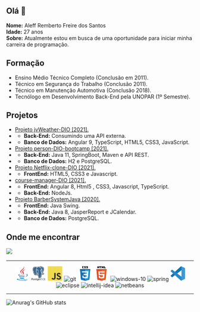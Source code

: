 
## Olá :wave:


 **Nome:**  Aleff Remberto Freire dos Santos <br/>
 **Idade:**  27 anos <br/>
 **Sobre:** Atualmente estou em busca de uma oportunidade para iniciar minha carreira de programação.

## **Formação**
- Ensino Médio Técnico Completo (Conclusão em 2011).
- Técnico em Segurança do Trabalho (Conclusão 2011).
- Técnico em Manutenção Automotiva (Conclusão 2018).
- Tecnólogo em Desenvolvimento Back-End pela UNOPAR (1º Semestre).



## Projetos

-  <a href="https://github.com/AL33H/jvWeather-DIO">Projeto jvWeather-DIO [2021].</a>
- - **Back-End:** Consumindo uma API externa.   
- - **Banco de Dados:** Angular 9, TypeScript, HTML5, CSS3, JavaScript.
-  <a href="https://github.com/AL33H/personAPI-DIO-bootcamp">Projeto person-DIO-bootcamp [2021].</a>
- - **Back-End:** Java 11, SpringBoot, Maven e API REST.   
- - **Banco de Dados:** H2 e PostgreSQL.
- <a href="https://github.com/AL33H/Netflix-clone-DIO">Projeto Netflix-clone-DIO [2021].</a>
- - **FrontEnd:** HTML5, CSS3 e Javascript.
- <a href="https://github.com/AL33H/course-manager-DIO">course-manager-DIO [2021].</a>
- - **FrontEnd:** Angular 8, Html5 , CSS3, Javascript, TypeScript. 
- - **Back-End:**  NodeJs.
- <a href="https://github.com/AL33H/BarberSystemJava">Projeto BarberSystemJava [2020].</a>
- - **FrontEnd:** Java Swing.  
- - **Back-End:** Java 8, JasperReport e JCalendar.   
- - **Banco de Dados:** PostgreSQL.

## Onde me encontrar

<a href="https://www.linkedin.com/in/aleff-remberto-0b60b21b2/" rel="nofollow"><img src="https://camo.githubusercontent.com/c00f87aeebbec37f3ee0857cc4c20b21fefde8a96caf4744383ebfe44a47fe3f/68747470733a2f2f696d672e736869656c64732e696f2f62616467652f2d4c696e6b6564496e2d2532333030373742353f7374796c653d666f722d7468652d6261646765266c6f676f3d6c696e6b6564696e266c6f676f436f6c6f723d7768697465" data-canonical-src="https://img.shields.io/badge/-LinkedIn-%230077B5?style=for-the-badge&amp;logo=linkedin&amp;logoColor=white" style="max-width:100%;"></a>


---



<div align="center">
  
<img src="https://raw.githubusercontent.com/devicons/devicon/master/icons/java/java-original.svg" alt="java" width="40" height="40" style="max-width:100%;">


  <img src="https://raw.githubusercontent.com/devicons/devicon/master/icons/postgresql/postgresql-original-wordmark.svg" alt="postgresql" width="40" height="40" style="max-width:100%;">


<img src="https://raw.githubusercontent.com/devicons/devicon/master/icons/javascript/javascript-original.svg" alt="javascript" width="40" height="40" style="max-width:100%;">

<img src="https://camo.githubusercontent.com/fbfcb9e3dc648adc93bef37c718db16c52f617ad055a26de6dc3c21865c3321d/68747470733a2f2f7777772e766563746f726c6f676f2e7a6f6e652f6c6f676f732f6769742d73636d2f6769742d73636d2d69636f6e2e737667" alt="git" width="40" height="40" data-canonical-src="https://www.vectorlogo.zone/logos/git-scm/git-scm-icon.svg" style="max-width:100%;">
<img 
src="https://raw.githubusercontent.com/devicons/devicon/master/icons/css3/css3-original-wordmark.svg" alt="css3" width="40" height="40" style="max-width:100%;">

<img src="https://raw.githubusercontent.com/devicons/devicon/master/icons/html5/html5-original-wordmark.svg" alt="html5" width="40" height="40" style="max-width:100%;">

<img src="https://camo.githubusercontent.com/24f0dbcc9b4d496da045b86e98c56d026815f4c7d7d9f172fbc7da1d7fea42a5/68747470733a2f2f696d672e69636f6e73382e636f6d2f636f6c6f722f39362f3030303030302f77696e646f77732d31302e706e67" alt="windows-10" width="40" height="40" data-canonical-src="https://img.icons8.com/color/96/000000/windows-10.png" style="max-width:100%;">

<img src="https://camo.githubusercontent.com/4545b55c7771bbd175235c80b518dcbbf2f6ee0b984a51ad9363cba8cb70e67c/68747470733a2f2f7777772e766563746f726c6f676f2e7a6f6e652f6c6f676f732f737072696e67696f2f737072696e67696f2d69636f6e2e737667" alt="spring" width="40" height="40" data-canonical-src="https://www.vectorlogo.zone/logos/springio/springio-icon.svg" style="max-width:100%;">

<img src="https://raw.githubusercontent.com/devicons/devicon/9f4f5cdb393299a81125eb5127929ea7bfe42889/icons/vscode/vscode-original.svg" alt="VS code" height="40" width="40" style="max-width:100%;">

<img src="https://camo.githubusercontent.com/b0dc4ce4f01f85e98ad5f22943eab6a7d2711fae4bffe385c860a0428053265d/68747470733a2f2f7777772e65636c697073652e6f72672f646f776e6c6f6164732f6173736574732f7075626c69632f696d616765732f6c6f676f2d65636c697073652e706e67" alt="eclipse" width="40" height="40" data-canonical-src="https://www.eclipse.org/downloads/assets/public/images/logo-eclipse.png" style="max-width:100%;">

<img src="https://camo.githubusercontent.com/2d852e2c1914f83f4cf267e3567aed81cae2e38038b232e25b0293b39628e0a0/68747470733a2f2f696d672e69636f6e73382e636f6d2f636f6c6f722f39362f3030303030302f696e74656c6c696a2d696465612e706e67" alt="intellij-idea" width="40" height="40" data-canonical-src="https://img.icons8.com/color/96/000000/intellij-idea.png" style="max-width:100%;">

<img src="https://camo.githubusercontent.com/b93135f52d7452584d8afbfd0491131070123ace8aa886762afeedfb944781c3/68747470733a2f2f6e65746265616e732e6170616368652e6f72672f696d616765732f6170616368652d6e65746265616e732e737667" alt="netbeans" width="40" height="40" data-canonical-src="https://netbeans.apache.org/images/apache-netbeans.svg" style="max-width:100%;">


</div>

---

![Anurag's GitHub stats](https://github-readme-stats.vercel.app/api?username=AL33H&show_icons=true&theme=dracula)




